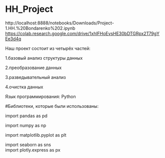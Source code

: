 # HH_Project
http://localhost:8888/notebooks/Downloads/Project-1.HH.%20Bondarenko%202.ipynb
https://colab.research.google.com/drive/1xhlFHoEvsHE30bDTGRpx2T79gYEe3d4q


Наш проект состоит из четырёх частей:  


1.базовый анализ структуры данных  


2.преобразование данных  


3.разведывательный анализ  


4.очистка данных  

Язык программирования: Python  


#Библиотеки, которые были использованы:


import pandas as pd  


import numpy as np  


import matplotlib.pyplot as plt  


import seaborn as sns  
import plotly.express as px  
